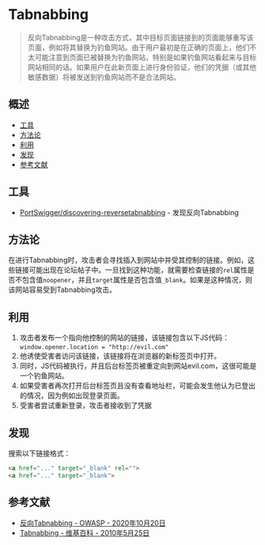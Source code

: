 # Tabnabbing

> 反向Tabnabbing是一种攻击方式，其中目标页面链接到的页面能够重写该页面，例如将其替换为钓鱼网站。由于用户最初是在正确的页面上，他们不太可能注意到页面已被替换为钓鱼网站，特别是如果钓鱼网站看起来与目标网站相同的话。如果用户在此新页面上进行身份验证，他们的凭据（或其他敏感数据）将被发送到钓鱼网站而不是合法网站。

## 概述

* [工具](#工具)
* [方法论](#方法论)
* [利用](#利用)
* [发现](#发现)
* [参考文献](#参考文献)

## 工具

* [PortSwigger/discovering-reversetabnabbing](https://portswigger.net/bappstore/80eb8fd46bf847b4b17861482c2f2a30) - 发现反向Tabnabbing

## 方法论

在进行Tabnabbing时，攻击者会寻找插入到网站中并受其控制的链接。例如，这些链接可能出现在论坛帖子中。一旦找到这种功能，就需要检查链接的`rel`属性是否不包含值`noopener`，并且`target`属性是否包含值`_blank`。如果是这种情况，则该网站容易受到Tabnabbing攻击。

## 利用

1. 攻击者发布一个指向他控制的网站的链接，该链接包含以下JS代码：`window.opener.location = "http://evil.com"`
2. 他诱使受害者访问该链接，该链接将在浏览器的新标签页中打开。
3. 同时，JS代码被执行，并且后台标签页被重定向到网站evil.com，这很可能是一个钓鱼网站。
4. 如果受害者再次打开后台标签页且没有查看地址栏，可能会发生他认为已登出的情况，因为例如出现登录页面。
5. 受害者尝试重新登录，攻击者接收到了凭据

## 发现

搜索以下链接格式：

```html
<a href="..." target="_blank" rel=""> 
<a href="..." target="_blank">
```

## 参考文献

* [反向Tabnabbing - OWASP - 2020年10月20日](https://owasp.org/www-community/attacks/Reverse_Tabnabbing)
* [Tabnabbing - 维基百科 - 2010年5月25日](https://en.wikipedia.org/wiki/Tabnabbing)